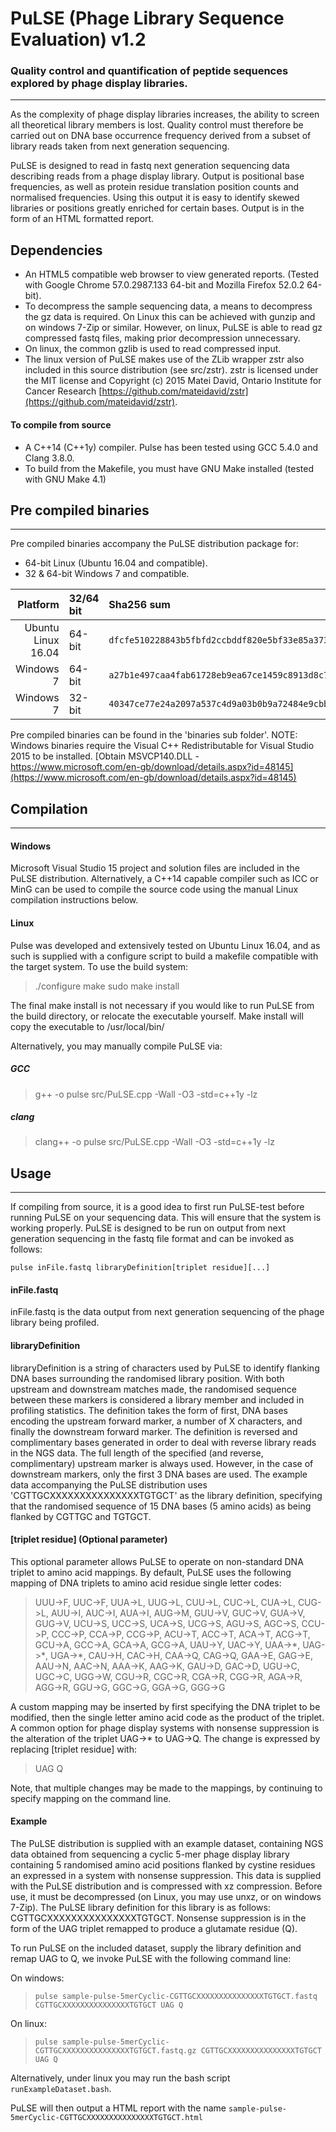 # PuLSE (Phage Library Sequence Evaluation) v1.2

### Quality control and quantification of peptide sequences explored by phage display libraries.

---

As the complexity of phage display libraries increases, the ability to screen all theoretical library members is lost. Quality control must therefore be carried out on DNA base occurrence frequency derived from a subset of library reads taken from next generation sequencing.

PuLSE is designed to read in fastq next generation sequencing data describing reads from a phage display library.  Output is positional base frequencies, as well as protein residue translation position counts and normalised frequencies.  Using this output it is easy to identify skewed libraries or positions greatly enriched for certain bases.  Output is in the form of an HTML formatted report.

## Dependencies

- An HTML5 compatible web browser to view generated reports. (Tested with Google Chrome 57.0.2987.133 64-bit and Mozilla Firefox 52.0.2 64-bit).
- To decompress the sample sequencing data, a means to decompress the gz data is required.  On Linux this can be achieved with gunzip and on windows 7-Zip or similar.  However, on linux, PuLSE is able to read gz compressed fastq files, making prior decompression unnecessary.
- On linux, the common gzlib is used to read compressed input.
- The linux version of PuLSE makes use of the ZLib wrapper zstr also included in this source distribution (see src/zstr).  zstr is licensed under the MIT license and Copyright (c) 2015 Matei David, Ontario Institute for Cancer Research [https://github.com/mateidavid/zstr](https://github.com/mateidavid/zstr).

#### To compile from source

- A C++14 (C++1y) compiler.  Pulse has been tested using GCC 5.4.0 and Clang 3.8.0.
- To build from the Makefile, you must have GNU Make installed (tested with GNU Make 4.1)

## Pre compiled binaries

***

Pre compiled binaries accompany the PuLSE distribution package for:

- 64-bit Linux (Ubuntu 16.04 and compatible).
- 32 & 64-bit Windows 7 and compatible.

|Platform|32/64 bit|Sha256 sum |
|---:   |:---|:---|
|Ubuntu Linux 16.04|64-bit|`dfcfe510228843b5fbfd2ccbddf820e5bf33e85a3734843abf0d4504fd39cc40`|
|Windows 7|  64-bit|`a27b1e497caa4fab61728eb9ea67ce1459c8913d8c72d2e09168564812087547`|
|Windows 7|  32-bit|`40347ce77e24a2097a537c4d9a03b0b9a72484e9cbb7a901a57d87f4eadbcc8b`|

Pre compiled binaries can be found in the 'binaries sub folder'.  NOTE:  Windows binaries require the Visual C++ Redistributable for Visual Studio 2015 to be installed.  [Obtain MSVCP140.DLL - https://www.microsoft.com/en-gb/download/details.aspx?id=48145](https://www.microsoft.com/en-gb/download/details.aspx?id=48145) 

## Compilation

---

#### Windows

Microsoft Visual Studio 15 project and solution files are included in the PuLSE distribution.  Alternatively, a C++14 capable compiler such as ICC or MinG can be used to compile the source code using the manual Linux compilation instructions below.

#### Linux

Pulse was developed and extensively tested on Ubuntu Linux 16.04, and as such is supplied with a configure script to build a makefile compatible with the target system.  To use the build system:

>	./configure
	make
	sudo make install
	
The final make install is not necessary if you would like to run PuLSE from the build directory, or relocate the executable yourself.  Make install will copy the executable to /usr/local/bin/

Alternatively, you may manually compile PuLSE via:

##### GCC

>g++ -o pulse src/PuLSE.cpp  -Wall -O3 -std=c++1y -lz

##### clang

>clang++ -o pulse src/PuLSE.cpp  -Wall -O3 -std=c++1y -lz

## Usage

---

If compiling from source, it is a good idea to first run PuLSE-test before running PuLSE on your sequencing data.  This will ensure that the system is working properly. PuLSE is designed to be run on output from next generation sequencing in the fastq file format and can be invoked as follows:

`pulse inFile.fastq libraryDefinition[triplet residue][...]`

#### inFile.fastq

inFile.fastq is the data output from next generation sequencing of the phage library being profiled.

#### libraryDefinition

libraryDefinition is a string of characters used by PuLSE to identify flanking DNA bases surrounding the randomised library position.  With both upstream and downstream matches made, the randomised sequence between these markers is considered a library member and included in profiling statistics.  The definition takes the form of first, DNA bases encoding the upstream forward marker, a number of X characters, and finally the downstream forward marker.  The definition is reversed and complimentary bases generated in order to deal with reverse library reads in the NGS data.  The full length of the specified (and reverse, complimentary) upstream marker is always used.  However, in the case of downstream markers, only the first 3 DNA bases are used.  The example data accompanying the PuLSE distribution uses 'CGTTGCXXXXXXXXXXXXXXXTGTGCT' as the library definition, specifying that the randomised sequence of 15 DNA bases (5 amino acids) as being flanked by CGTTGC and TGTGCT.

#### [triplet residue]  (Optional parameter)

This optional parameter allows PuLSE to operate on non-standard DNA triplet to amino acid mappings.  By default, PuLSE uses the following mapping of DNA triplets to amino acid residue single letter codes:

>UUU->F, UUC->F, UUA->L, UUG->L, CUU->L, CUC->L, CUA->L, CUG->L, AUU->I, AUC->I, AUA->I, AUG->M, GUU->V, GUC->V, GUA->V, GUG->V, UCU->S, UCC->S, UCA->S, UCG->S, AGU->S, AGC->S, CCU->P, CCC->P, CCA->P, CCG->P, ACU->T, ACC->T, ACA->T, ACG->T, GCU->A, GCC->A, GCA->A, GCG->A, UAU->Y, UAC->Y, UAA->\*, UAG->\*, UGA->\*, CAU->H, CAC->H, CAA->Q, CAG->Q, GAA->E, GAG->E, AAU->N, AAC->N, AAA->K, AAG->K, GAU->D, GAC->D, UGU->C, UGC->C, UGG->W, CGU->R, CGC->R, CGA->R, CGG->R, AGA->R, AGG->R, GGU->G, GGC->G, GGA->G, GGG->G

A custom mapping may be inserted by first specifying the DNA triplet to be modified, then the single letter amino acid code as the product of the triplet. A common option for phage display systems with nonsense suppression is the alteration of the triplet UAG->\* to UAG->Q.  The change is expressed by replacing \[triplet residue\] with:

> UAG Q

Note, that multiple changes may be made to the mappings, by continuing to specify mapping on the command line.

#### Example

The PuLSE distribution is supplied with an example dataset, containing NGS data obtained from sequencing a cyclic 5-mer phage display library containing 5 randomised amino acid positions flanked by cystine residues an expressed in a system with nonsense suppression.  This data is supplied with the PuLSE distribution and is compressed with xz compression.  Before use, it must be decompressed (on Linux, you may use unxz, or on windows 7-Zip).  The PuLSE library definition for this library is as follows: CGTTGCXXXXXXXXXXXXXXXTGTGCT.  Nonsense suppression is in the form of the UAG triplet remapped to produce a glutamate residue (Q).

To run PuLSE on the included dataset, supply the library definition and remap UAG to Q, we invoke PuLSE with the following command line:

On windows:
> `pulse sample-pulse-5merCyclic-CGTTGCXXXXXXXXXXXXXXXTGTGCT.fastq CGTTGCXXXXXXXXXXXXXXXTGTGCT UAG Q`

On linux:
> `pulse sample-pulse-5merCyclic-CGTTGCXXXXXXXXXXXXXXXTGTGCT.fastq.gz CGTTGCXXXXXXXXXXXXXXXTGTGCT UAG Q`

Alternatively, under linux you may run the bash script `runExampleDataset.bash`.

PuLSE will then output a HTML report with the name `sample-pulse-5merCyclic-CGTTGCXXXXXXXXXXXXXXXTGTGCT.html`